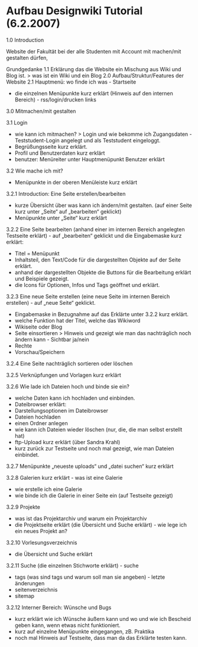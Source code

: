 # Aufbau Designwiki Tutorial (6.2.2007)

1.0 Introduction

Website der Fakultät bei der alle Studenten mit Account mit machen/mit gestalten dürfen,

Grundgedanke
1.1 Erklärung das die Website ein Mischung aus Wiki und Blog ist. > was ist ein Wiki und ein Blog
2.0 Aufbau/Struktur/Features der Website
2.1 Hauptmenü: wo finde ich was - Startseite

- die einzelnen Menüpunkte kurz erklärt (Hinweis auf den internen Bereich) - rss/login/drucken links

3.0 Mitmachen/mit gestalten

3.1 Login

- wie kann ich mitmachen? > Login und wie bekomme ich Zugangsdaten - Teststudent-Login angelegt und als Teststudent eingeloggt.
- Begrüßungsseite kurz erklärt.
- Profil und Benutzerdaten kurz erklärt
- benutzer: Menüreiter unter Hauptmenüpunkt Benutzer erklärt

3.2 Wie mache ich mit?

- Menüpunkte in der oberen Menüleiste kurz erklärt

3.2.1 Introduction: Eine Seite erstellen/bearbeiten

- kurze Übersicht über was kann ich ändern/mit gestalten. (auf einer Seite kurz unter „Seite“ auf
„bearbeiten“ geklickt)
- Menüpunkte unter „Seite“ kurz erklärt

3.2.2 Eine Seite bearbeiten (anhand einer im internen Bereich angelegten Testseite erklärt) - auf „bearbeiten“ geklickt und die Eingabemaske kurz erklärt:

- Titel = Menüpunkt
- Inhaltsteil, den Text/Code für die dargestellten Objekte auf der Seite erklärt.
- anhand der dargestellten Objekte die Buttons für die Bearbeitung erklärt und Beispiele gezeigt.
- die Icons für Optionen, Infos und Tags geöffnet und erklärt.

3.2.3 Eine neue Seite erstellen (eine neue Seite im internen Bereich erstellen) - auf „neue Seite“ geklickt.

- Eingabemaske in Bezugnahme auf das Erklärte unter 3.2.2 kurz erklärt.
- welche Funktion hat der Titel, welche das Wikiword
- Wikiseite oder Blog
- Seite einsortieren > Hinweis und gezeigt wie man das nachträglich noch ändern kann - Sichtbar ja/nein
- Rechte
- Vorschau/Speichern

3.2.4 Eine Seite nachträglich sortieren oder löschen

3.2.5 Verknüpfungen und Vorlagen kurz erklärt

3.2.6 Wie lade ich Dateien hoch und binde sie ein?

- welche Daten kann ich hochladen und einbinden.
- Dateibrowser erklärt:
- Darstellungsoptionen im Dateibrowser
- Dateien hochladen
- einen Ordner anlegen
- wie kann ich Dateien wieder löschen (nur, die, die man selbst erstellt hat)
- ftp-Upload kurz erklärt (über Sandra Krahl)
- kurz zurück zur Testseite und noch mal gezeigt, wie man Dateien einbindet.

3.2.7 Menüpunkte „neueste uploads“ und „datei suchen“ kurz erklärt

3.2.8 Galerien kurz erklärt - was ist eine Galerie

- wie erstelle ich eine Galerie
- wie binde ich die Galerie in einer Seite ein (auf Testseite gezeigt)

3.2.9 Projekte

- was ist das Projektarchiv und warum ein Projektarchiv
- die Projektseite erklärt (die Übersicht und Suche erklärt) - wie lege ich ein neues Projekt an?

3.2.10 Vorlesungsverzeichnis

- die Übersicht und Suche erklärt

3.2.11 Suche (die einzelnen Stichworte erklärt) - suche

- tags (was sind tags und warum soll man sie angeben) - letzte änderungen
- seitenverzeichnis
- sitemap

3.2.12 Interner Bereich: Wünsche und Bugs

- kurz erklärt wie ich Wünsche äußern kann und wo und wie ich Bescheid geben kann, wenn etwas nicht funktioniert.
- kurz auf einzelne Menüpunkte eingegangen, zB. Praktika
- noch mal Hinweis auf Testseite, dass man da das Erklärte testen kann.
